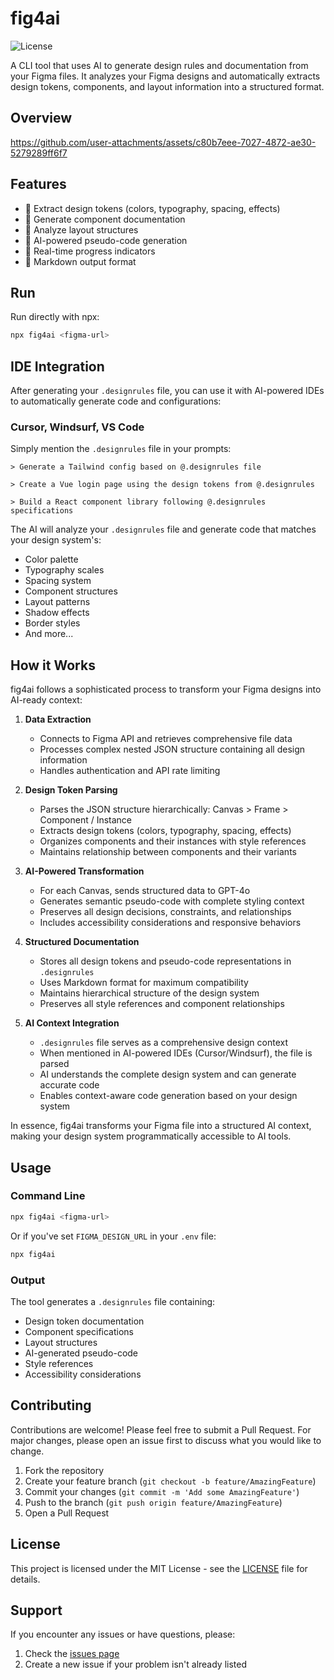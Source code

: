 # fig4ai

![License](https://img.shields.io/badge/license-MIT-blue.svg)

A CLI tool that uses AI to generate design rules and documentation from your Figma files. It analyzes your Figma designs and automatically extracts design tokens, components, and layout information into a structured format.

## Overview



https://github.com/user-attachments/assets/c80b7eee-7027-4872-ae30-5279289ff6f7



## Features

- 🎨 Extract design tokens (colors, typography, spacing, effects)
- 🧩 Generate component documentation
- 📐 Analyze layout structures
- 🤖 AI-powered pseudo-code generation
- 🔄 Real-time progress indicators
- 📝 Markdown output format

## Run
Run directly with npx:

```bash
npx fig4ai <figma-url>
```

## IDE Integration

After generating your `.designrules` file, you can use it with AI-powered IDEs to automatically generate code and configurations:

### Cursor, Windsurf, VS Code

Simply mention the `.designrules` file in your prompts:

```
> Generate a Tailwind config based on @.designrules file
```
```
> Create a Vue login page using the design tokens from @.designrules
```
```
> Build a React component library following @.designrules specifications
```


The AI will analyze your `.designrules` file and generate code that matches your design system's:
- Color palette
- Typography scales
- Spacing system
- Component structures
- Layout patterns
- Shadow effects
- Border styles
- And more...

## How it Works

fig4ai follows a sophisticated process to transform your Figma designs into AI-ready context:

1. **Data Extraction**
   - Connects to Figma API and retrieves comprehensive file data
   - Processes complex nested JSON structure containing all design information
   - Handles authentication and API rate limiting

2. **Design Token Parsing**
   - Parses the JSON structure hierarchically: Canvas > Frame > Component / Instance
   - Extracts design tokens (colors, typography, spacing, effects)
   - Organizes components and their instances with style references
   - Maintains relationship between components and their variants

3. **AI-Powered Transformation**
   - For each Canvas, sends structured data to GPT-4o
   - Generates semantic pseudo-code with complete styling context
   - Preserves all design decisions, constraints, and relationships
   - Includes accessibility considerations and responsive behaviors

4. **Structured Documentation**
   - Stores all design tokens and pseudo-code representations in `.designrules`
   - Uses Markdown format for maximum compatibility
   - Maintains hierarchical structure of the design system
   - Preserves all style references and component relationships

5. **AI Context Integration**
   - `.designrules` file serves as a comprehensive design context
   - When mentioned in AI-powered IDEs (Cursor/Windsurf), the file is parsed
   - AI understands the complete design system and can generate accurate code
   - Enables context-aware code generation based on your design system

In essence, fig4ai transforms your Figma file into a structured AI context, making your design system programmatically accessible to AI tools.

## Usage

### Command Line

```bash
npx fig4ai <figma-url>
```

Or if you've set `FIGMA_DESIGN_URL` in your `.env` file:

```bash
npx fig4ai
```

### Output

The tool generates a `.designrules` file containing:

- Design token documentation
- Component specifications
- Layout structures
- AI-generated pseudo-code
- Style references
- Accessibility considerations

## Contributing

Contributions are welcome! Please feel free to submit a Pull Request. For major changes, please open an issue first to discuss what you would like to change.

1. Fork the repository
2. Create your feature branch (`git checkout -b feature/AmazingFeature`)
3. Commit your changes (`git commit -m 'Add some AmazingFeature'`)
4. Push to the branch (`git push origin feature/AmazingFeature`)
5. Open a Pull Request

## License

This project is licensed under the MIT License - see the [LICENSE](LICENSE) file for details.

## Support

If you encounter any issues or have questions, please:
1. Check the [issues page](https://github.com/f/fig4ai/issues)
2. Create a new issue if your problem isn't already listed
